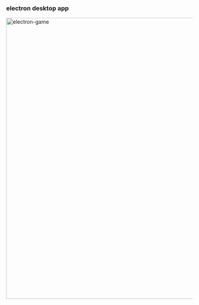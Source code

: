 ### electron desktop app
<img width="759" alt="electron-game" src="https://user-images.githubusercontent.com/48236363/88413911-01eb7800-ce17-11ea-85e6-8c6aff1b60ee.PNG">